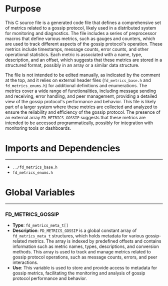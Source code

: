 # Purpose
This C source file is a generated code file that defines a comprehensive set of metrics related to a gossip protocol, likely used in a distributed system for monitoring and diagnostics. The file includes a series of preprocessor macros that define various metrics, such as gauges and counters, which are used to track different aspects of the gossip protocol's operation. These metrics include timestamps, message counts, error counts, and other operational statistics. Each metric is associated with a name, type, description, and an offset, which suggests that these metrics are stored in a structured format, possibly in an array or a similar data structure.

The file is not intended to be edited manually, as indicated by the comment at the top, and it relies on external header files (`fd_metrics_base.h` and `fd_metrics_enums.h`) for additional definitions and enumerations. The metrics cover a wide range of functionalities, including message sending and receiving, error handling, and peer management, providing a detailed view of the gossip protocol's performance and behavior. This file is likely part of a larger system where these metrics are collected and analyzed to ensure the reliability and efficiency of the gossip protocol. The presence of an external array `FD_METRICS_GOSSIP` suggests that these metrics are intended to be accessed programmatically, possibly for integration with monitoring tools or dashboards.
# Imports and Dependencies

---
- `../fd_metrics_base.h`
- `fd_metrics_enums.h`


# Global Variables

---
### FD\_METRICS\_GOSSIP
- **Type**: `fd_metrics_meta_t[]`
- **Description**: `FD_METRICS_GOSSIP` is a global constant array of `fd_metrics_meta_t` structures, which holds metadata for various gossip-related metrics. The array is indexed by predefined offsets and contains information such as metric names, types, descriptions, and conversion methods. This array is used to track and manage metrics related to gossip protocol operations, such as message counts, errors, and peer interactions.
- **Use**: This variable is used to store and provide access to metadata for gossip metrics, facilitating the monitoring and analysis of gossip protocol performance and behavior.


